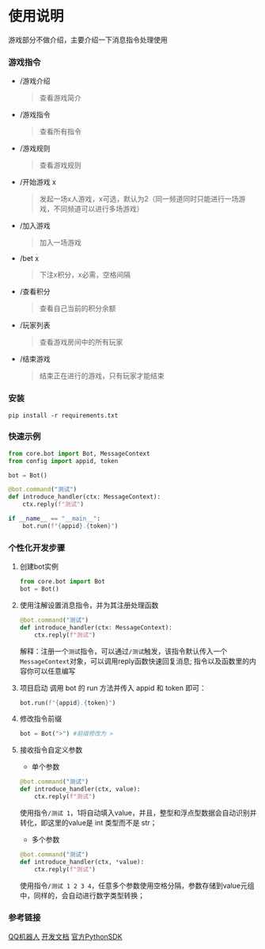 # 使用说明

游戏部分不做介绍，主要介绍一下消息指令处理使用


### 游戏指令

- /游戏介绍
    > 查看游戏简介
- /游戏指令
    > 查看所有指令
- /游戏规则
    > 查看游戏规则
- /开始游戏 x
    > 发起一场x人游戏，x可选，默认为2（同一频道同时只能进行一场游戏，不同频道可以进行多场游戏）
- /加入游戏
    > 加入一场游戏
- /bet x
    > 下注x积分，x必需，空格间隔
- /查看积分
    > 查看自己当前的积分余额
- /玩家列表
    > 查看游戏房间中的所有玩家
- /结束游戏
    > 结束正在进行的游戏，只有玩家才能结束


### 安装

```
pip install -r requirements.txt
```


### 快速示例

```python
from core.bot import Bot, MessageContext
from config import appid, token

bot = Bot()

@bot.command("测试")
def introduce_handler(ctx: MessageContext):
    ctx.reply(f"测试")

if __name__ == "__main__":
    bot.run(f"{appid}.{token}")
```


### 个性化开发步骤

1. 创建bot实例
    ```python
    from core.bot import Bot
    bot = Bot()
    ```

2. 使用注解设置消息指令，并为其注册处理函数
    ```python
    @bot.command("测试")
    def introduce_handler(ctx: MessageContext):
        ctx.reply(f"测试")
    ```
    解释：注册一个`测试`指令，可以通过`/测试`触发，该指令默认传入一个`MessageContext`对象，可以调用reply函数快速回复消息;
    指令以及函数里的内容你可以任意编写

3. 项目启动
    调用 bot 的 run 方法并传入 appid 和 token 即可：
    ```python
    bot.run(f"{appid}.{token}")
    ```

4. 修改指令前缀
    ```python
    bot = Bot(">") #前缀修改为 >
    ```

5. 接收指令自定义参数
    - 单个参数
    ```python
    @bot.command("测试")
    def introduce_handler(ctx, value):
        ctx.reply(f"测试")
    ```
    使用指令`/测试 1`，1将自动填入value，并且，整型和浮点型数据会自动识别并转化，即这里的value是 int 类型而不是 str；

    - 多个参数
    ```python
    @bot.command("测试")
    def introduce_handler(ctx, *value):
        ctx.reply(f"测试")
    ```
    使用指令`/测试 1 2 3 4`，任意多个参数使用空格分隔，参数存储到value元组中，同样的，会自动进行数字类型转换；
    

### 参考链接

[QQ机器人](https://bot.q.qq.com/wiki/)
[开发文档](https://bot.q.qq.com/wiki/develop/api/)
[官方PythonSDK](https://bot.q.qq.com/wiki/develop/pythonsdk/)

